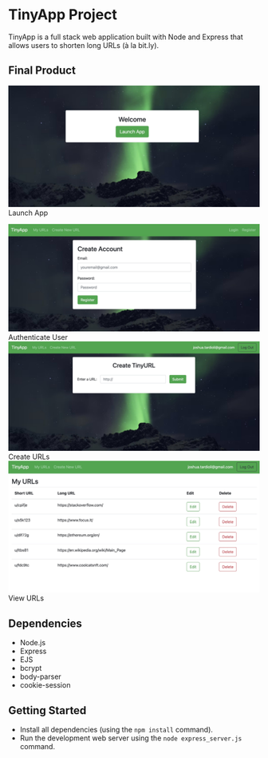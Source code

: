 # TinyApp Project

TinyApp is a full stack web application built with Node and Express that allows users to shorten long URLs (à la bit.ly).

## Final Product

!["Launch App"](https://github.com/jtardioli/tinyapp/blob/master/docs/launch.JPG?raw=true)
Launch App

!["Authenticate User"](https://github.com/jtardioli/tinyapp/blob/master/docs/Authenticate.JPG?raw=true)
Authenticate User
!["Create URL"](https://github.com/jtardioli/tinyapp/blob/master/docs/Create.JPG?raw=true)
Create URLs
!["View URLs"](https://github.com/jtardioli/tinyapp/blob/master/docs/View%20URLs.JPG?raw=true)
View URLs

## Dependencies

- Node.js
- Express
- EJS
- bcrypt
- body-parser
- cookie-session

## Getting Started

- Install all dependencies (using the `npm install` command).
- Run the development web server using the `node express_server.js` command.
